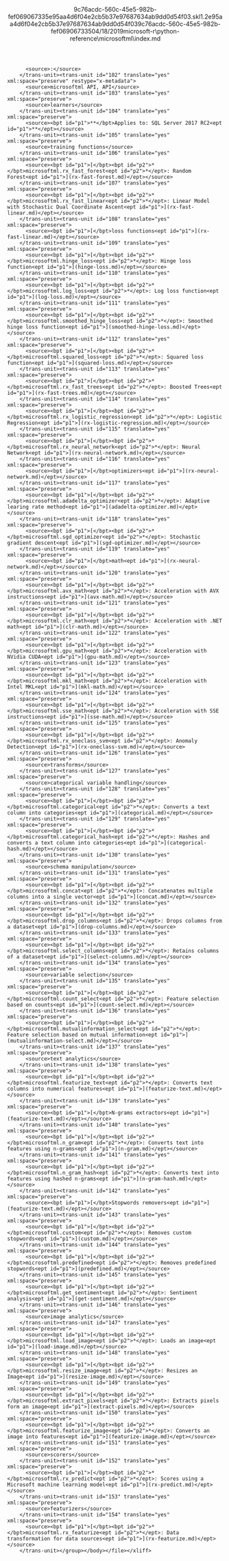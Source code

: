 <?xml version="1.0"?><xliff version="1.2" xmlns="urn:oasis:names:tc:xliff:document:1.2" xmlns:xsi="http://www.w3.org/2001/XMLSchema-instance" xsi:schemaLocation="urn:oasis:names:tc:xliff:document:1.2 xliff-core-1.2-transitional.xsd"><file datatype="xml" original="index.md" source-language="en-US" target-language="en-US"><header><tool tool-id="mdxliff" tool-name="mdxliff" tool-version="1.0-d1654b2" tool-company="Microsoft" /><xliffext:skl_file_name xmlns:xliffext="urn:microsoft:content:schema:xliffextensions">9c76acdc-560c-45e5-982b-fef069067335e95aa4d6f04e2cb5b37e97687634ab9dd0d54f03.skl</xliffext:skl_file_name><xliffext:version xmlns:xliffext="urn:microsoft:content:schema:xliffextensions">1.2</xliffext:version><xliffext:ms.openlocfilehash xmlns:xliffext="urn:microsoft:content:schema:xliffextensions">e95aa4d6f04e2cb5b37e97687634ab9dd0d54f03</xliffext:ms.openlocfilehash><xliffext:ms.sourcegitcommit xmlns:xliffext="urn:microsoft:content:schema:xliffextensions">9c76acdc-560c-45e5-982b-fef069067335</xliffext:ms.sourcegitcommit><xliffext:ms.lasthandoff xmlns:xliffext="urn:microsoft:content:schema:xliffextensions">04/18/2019</xliffext:ms.lasthandoff><xliffext:ms.openlocfilepath xmlns:xliffext="urn:microsoft:content:schema:xliffextensions">microsoft-r\python-reference\microsoftml\index.md</xliffext:ms.openlocfilepath></header><body><group id="content" extype="content"><trans-unit id="101" translate="yes" xml:space="preserve" restype="x-metadata">
          <source>:</source>
        </trans-unit><trans-unit id="102" translate="yes" xml:space="preserve" restype="x-metadata">
          <source>microsoftml API, API</source>
        </trans-unit><trans-unit id="103" translate="yes" xml:space="preserve">
          <source>learners</source>
        </trans-unit><trans-unit id="104" translate="yes" xml:space="preserve">
          <source><bpt id="p1">**</bpt>Applies to: SQL Server 2017 RC2<ept id="p1">**</ept></source>
        </trans-unit><trans-unit id="105" translate="yes" xml:space="preserve">
          <source>training functions</source>
        </trans-unit><trans-unit id="106" translate="yes" xml:space="preserve">
          <source><bpt id="p1">[</bpt><bpt id="p2">*</bpt>microsoftml.rx_fast_forest<ept id="p2">*</ept>: Random Forest<ept id="p1">](rx-fast-forest.md)</ept></source>
        </trans-unit><trans-unit id="107" translate="yes" xml:space="preserve">
          <source><bpt id="p1">[</bpt><bpt id="p2">*</bpt>microsoftml.rx_fast_linear<ept id="p2">*</ept>: Linear Model with Stochastic Dual Coordinate Ascent<ept id="p1">](rx-fast-linear.md)</ept></source>
        </trans-unit><trans-unit id="108" translate="yes" xml:space="preserve">
          <source><bpt id="p1">[</bpt>loss functions<ept id="p1">](rx-fast-linear.md)</ept></source>
        </trans-unit><trans-unit id="109" translate="yes" xml:space="preserve">
          <source><bpt id="p1">[</bpt><bpt id="p2">*</bpt>microsoftml.hinge_loss<ept id="p2">*</ept>: Hinge loss function<ept id="p1">](hinge-loss.md)</ept></source>
        </trans-unit><trans-unit id="110" translate="yes" xml:space="preserve">
          <source><bpt id="p1">[</bpt><bpt id="p2">*</bpt>microsoftml.log_loss<ept id="p2">*</ept>: Log loss function<ept id="p1">](log-loss.md)</ept></source>
        </trans-unit><trans-unit id="111" translate="yes" xml:space="preserve">
          <source><bpt id="p1">[</bpt><bpt id="p2">*</bpt>microsoftml.smoothed_hinge_loss<ept id="p2">*</ept>: Smoothed hinge loss function<ept id="p1">](smoothed-hinge-loss.md)</ept></source>
        </trans-unit><trans-unit id="112" translate="yes" xml:space="preserve">
          <source><bpt id="p1">[</bpt><bpt id="p2">*</bpt>microsoftml.squared_loss<ept id="p2">*</ept>: Squared loss function<ept id="p1">](squared-loss.md)</ept></source>
        </trans-unit><trans-unit id="113" translate="yes" xml:space="preserve">
          <source><bpt id="p1">[</bpt><bpt id="p2">*</bpt>microsoftml.rx_fast_trees<ept id="p2">*</ept>: Boosted Trees<ept id="p1">](rx-fast-trees.md)</ept></source>
        </trans-unit><trans-unit id="114" translate="yes" xml:space="preserve">
          <source><bpt id="p1">[</bpt><bpt id="p2">*</bpt>microsoftml.rx_logistic_regression<ept id="p2">*</ept>: Logistic Regression<ept id="p1">](rx-logistic-regression.md)</ept></source>
        </trans-unit><trans-unit id="115" translate="yes" xml:space="preserve">
          <source><bpt id="p1">[</bpt><bpt id="p2">*</bpt>microsoftml.rx_neural_network<ept id="p2">*</ept>: Neural Network<ept id="p1">](rx-neural-network.md)</ept></source>
        </trans-unit><trans-unit id="116" translate="yes" xml:space="preserve">
          <source><bpt id="p1">[</bpt>optimizers<ept id="p1">](rx-neural-network.md)</ept></source>
        </trans-unit><trans-unit id="117" translate="yes" xml:space="preserve">
          <source><bpt id="p1">[</bpt><bpt id="p2">*</bpt>microsoftml.adadelta_optimizer<ept id="p2">*</ept>: Adaptive learing rate method<ept id="p1">](adadelta-optimizer.md)</ept></source>
        </trans-unit><trans-unit id="118" translate="yes" xml:space="preserve">
          <source><bpt id="p1">[</bpt><bpt id="p2">*</bpt>microsoftml.sgd_optimizer<ept id="p2">*</ept>: Stochastic gradient descent<ept id="p1">](sgd-optimizer.md)</ept></source>
        </trans-unit><trans-unit id="119" translate="yes" xml:space="preserve">
          <source><bpt id="p1">[</bpt>math<ept id="p1">](rx-neural-network.md)</ept></source>
        </trans-unit><trans-unit id="120" translate="yes" xml:space="preserve">
          <source><bpt id="p1">[</bpt><bpt id="p2">*</bpt>microsoftml.avx_math<ept id="p2">*</ept>: Acceleration with AVX instructions<ept id="p1">](avx-math.md)</ept></source>
        </trans-unit><trans-unit id="121" translate="yes" xml:space="preserve">
          <source><bpt id="p1">[</bpt><bpt id="p2">*</bpt>microsoftml.clr_math<ept id="p2">*</ept>: Acceleration with .NET math<ept id="p1">](clr-math.md)</ept></source>
        </trans-unit><trans-unit id="122" translate="yes" xml:space="preserve">
          <source><bpt id="p1">[</bpt><bpt id="p2">*</bpt>microsoftml.gpu_math<ept id="p2">*</ept>: Acceleration with NVidia CUDA<ept id="p1">](gpu-math.md)</ept></source>
        </trans-unit><trans-unit id="123" translate="yes" xml:space="preserve">
          <source><bpt id="p1">[</bpt><bpt id="p2">*</bpt>microsoftml.mkl_math<ept id="p2">*</ept>: Acceleration with Intel MKL<ept id="p1">](mkl-math.md)</ept></source>
        </trans-unit><trans-unit id="124" translate="yes" xml:space="preserve">
          <source><bpt id="p1">[</bpt><bpt id="p2">*</bpt>microsoftml.sse_math<ept id="p2">*</ept>: Acceleration with SSE instructions<ept id="p1">](sse-math.md)</ept></source>
        </trans-unit><trans-unit id="125" translate="yes" xml:space="preserve">
          <source><bpt id="p1">[</bpt><bpt id="p2">*</bpt>microsoftml.rx_oneclass_svm<ept id="p2">*</ept>: Anomaly Detection<ept id="p1">](rx-oneclass-svm.md)</ept></source>
        </trans-unit><trans-unit id="126" translate="yes" xml:space="preserve">
          <source>transforms</source>
        </trans-unit><trans-unit id="127" translate="yes" xml:space="preserve">
          <source>categorical variable handling</source>
        </trans-unit><trans-unit id="128" translate="yes" xml:space="preserve">
          <source><bpt id="p1">[</bpt><bpt id="p2">*</bpt>microsoftml.categorical<ept id="p2">*</ept>: Converts a text column into categories<ept id="p1">](categorical.md)</ept></source>
        </trans-unit><trans-unit id="129" translate="yes" xml:space="preserve">
          <source><bpt id="p1">[</bpt><bpt id="p2">*</bpt>microsoftml.categorical_hash<ept id="p2">*</ept>: Hashes and converts a text column into categories<ept id="p1">](categorical-hash.md)</ept></source>
        </trans-unit><trans-unit id="130" translate="yes" xml:space="preserve">
          <source>schema manipulation</source>
        </trans-unit><trans-unit id="131" translate="yes" xml:space="preserve">
          <source><bpt id="p1">[</bpt><bpt id="p2">*</bpt>microsoftml.concat<ept id="p2">*</ept>: Concatenates multiple columns into a single vector<ept id="p1">](concat.md)</ept></source>
        </trans-unit><trans-unit id="132" translate="yes" xml:space="preserve">
          <source><bpt id="p1">[</bpt><bpt id="p2">*</bpt>microsoftml.drop_columns<ept id="p2">*</ept>: Drops columns from a dataset<ept id="p1">](drop-columns.md)</ept></source>
        </trans-unit><trans-unit id="133" translate="yes" xml:space="preserve">
          <source><bpt id="p1">[</bpt><bpt id="p2">*</bpt>microsoftml.select_columns<ept id="p2">*</ept>: Retains columns of a dataset<ept id="p1">](select-columns.md)</ept></source>
        </trans-unit><trans-unit id="134" translate="yes" xml:space="preserve">
          <source>variable selection</source>
        </trans-unit><trans-unit id="135" translate="yes" xml:space="preserve">
          <source><bpt id="p1">[</bpt><bpt id="p2">*</bpt>microsoftml.count_select<ept id="p2">*</ept>: Feature selection based on counts<ept id="p1">](count-select.md)</ept></source>
        </trans-unit><trans-unit id="136" translate="yes" xml:space="preserve">
          <source><bpt id="p1">[</bpt><bpt id="p2">*</bpt>microsoftml.mutualinformation_select<ept id="p2">*</ept>: Feature selection based on mutual information<ept id="p1">](mutualinformation-select.md)</ept></source>
        </trans-unit><trans-unit id="137" translate="yes" xml:space="preserve">
          <source>text analytics</source>
        </trans-unit><trans-unit id="138" translate="yes" xml:space="preserve">
          <source><bpt id="p1">[</bpt><bpt id="p2">*</bpt>microsoftml.featurize_text<ept id="p2">*</ept>: Converts text columns into numerical features<ept id="p1">](featurize-text.md)</ept></source>
        </trans-unit><trans-unit id="139" translate="yes" xml:space="preserve">
          <source><bpt id="p1">[</bpt>N-grams extractors<ept id="p1">](featurize-text.md)</ept></source>
        </trans-unit><trans-unit id="140" translate="yes" xml:space="preserve">
          <source><bpt id="p1">[</bpt><bpt id="p2">*</bpt>microsoftml.n_gram<ept id="p2">*</ept>: Converts text into features using n-grams<ept id="p1">](n-gram.md)</ept></source>
        </trans-unit><trans-unit id="141" translate="yes" xml:space="preserve">
          <source><bpt id="p1">[</bpt><bpt id="p2">*</bpt>microsoftml.n_gram_hash<ept id="p2">*</ept>: Converts text into features using hashed n-grams<ept id="p1">](n-gram-hash.md)</ept></source>
        </trans-unit><trans-unit id="142" translate="yes" xml:space="preserve">
          <source><bpt id="p1">[</bpt>Stopwords removers<ept id="p1">](featurize-text.md)</ept></source>
        </trans-unit><trans-unit id="143" translate="yes" xml:space="preserve">
          <source><bpt id="p1">[</bpt><bpt id="p2">*</bpt>microsoftml.custom<ept id="p2">*</ept>: Removes custom stopwords<ept id="p1">](custom.md)</ept></source>
        </trans-unit><trans-unit id="144" translate="yes" xml:space="preserve">
          <source><bpt id="p1">[</bpt><bpt id="p2">*</bpt>microsoftml.predefined<ept id="p2">*</ept>: Removes predefined stopwords<ept id="p1">](predefined.md)</ept></source>
        </trans-unit><trans-unit id="145" translate="yes" xml:space="preserve">
          <source><bpt id="p1">[</bpt><bpt id="p2">*</bpt>microsoftml.get_sentiment<ept id="p2">*</ept>: Sentiment analysis<ept id="p1">](get-sentiment.md)</ept></source>
        </trans-unit><trans-unit id="146" translate="yes" xml:space="preserve">
          <source>image analytics</source>
        </trans-unit><trans-unit id="147" translate="yes" xml:space="preserve">
          <source><bpt id="p1">[</bpt><bpt id="p2">*</bpt>microsoftml.load_image<ept id="p2">*</ept>: Loads an image<ept id="p1">](load-image.md)</ept></source>
        </trans-unit><trans-unit id="148" translate="yes" xml:space="preserve">
          <source><bpt id="p1">[</bpt><bpt id="p2">*</bpt>microsoftml.resize_image<ept id="p2">*</ept>: Resizes an Image<ept id="p1">](resize-image.md)</ept></source>
        </trans-unit><trans-unit id="149" translate="yes" xml:space="preserve">
          <source><bpt id="p1">[</bpt><bpt id="p2">*</bpt>microsoftml.extract_pixels<ept id="p2">*</ept>: Extracts pixels form an image<ept id="p1">](extract-pixels.md)</ept></source>
        </trans-unit><trans-unit id="150" translate="yes" xml:space="preserve">
          <source><bpt id="p1">[</bpt><bpt id="p2">*</bpt>microsoftml.featurize_image<ept id="p2">*</ept>: Converts an image into features<ept id="p1">](featurize-image.md)</ept></source>
        </trans-unit><trans-unit id="151" translate="yes" xml:space="preserve">
          <source>scorers</source>
        </trans-unit><trans-unit id="152" translate="yes" xml:space="preserve">
          <source><bpt id="p1">[</bpt><bpt id="p2">*</bpt>microsoftml.rx_predict<ept id="p2">*</ept>: Scores using a Microsoft machine learning model<ept id="p1">](rx-predict.md)</ept></source>
        </trans-unit><trans-unit id="153" translate="yes" xml:space="preserve">
          <source>featurizers</source>
        </trans-unit><trans-unit id="154" translate="yes" xml:space="preserve">
          <source><bpt id="p1">[</bpt><bpt id="p2">*</bpt>microsoftml.rx_featurize<ept id="p2">*</ept>: Data transformation for data sources<ept id="p1">](rx-featurize.md)</ept></source>
        </trans-unit></group></body></file></xliff>